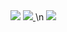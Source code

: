 <img src="https://visitor-badge.glitch.me/badge?page_id=klnuno.visitor"/>

<a href="https://www.youtube.com/watch?v=dQw4w9WgXcQ">
	<img src="https://github-readme-stats.vercel.app/api/top-langs/?username=klNuno&layout=compact">
</a>
\n
<a href="https://www.youtube.com/watch?v=dQw4w9WgXcQ">
	<img src="https://github-readme-stats.vercel.app/api?username=klNuno&count_private=true&include_all_commits=true&show_icons=true&theme=dark">
</a>
